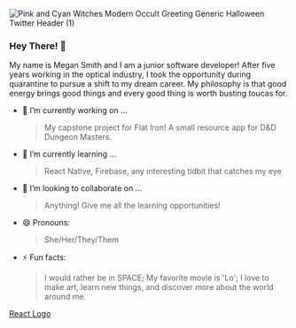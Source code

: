 ![Pink and Cyan Witches Modern Occult Greeting  Generic Halloween Twitter Header (1)](https://user-images.githubusercontent.com/71784488/121218597-bcba1400-c837-11eb-9719-73eaa1613f7b.png)


### Hey There! 👋

My name is Megan Smith and I am a junior software developer! After five years working in the optical industry, I took the opportunity during quarantine to pursue a shift to my dream career. My philosophy is that good energy brings good things and every good thing is worth busting toucas for. 

- 🔭 I’m currently working on ...
    > My capstone project for Flat Iron! A small resource app for D&D Dungeon Masters.
- 🌱 I’m currently learning ...
    > React Native, Firebase, any interesting tidbit that catches my eye
- 👯 I’m looking to collaborate on ...
    > Anything! Give me all the learning opportunities!
- 😄 Pronouns: 
    > She/Her/They/Them
- ⚡ Fun facts: 
    >I would rather be in SPACE; My favorite movie is 'Lo'; I love to make art, learn new things, and discover more about the world around me. 


[React Logo](https://www.pngfind.com/pngs/m/638-6386507_10-years-of-experience-react-native-logo-svg.png)





